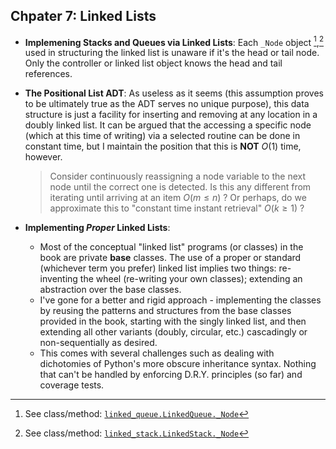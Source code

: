 ## Chpater 7: Linked Lists

- **Implemening Stacks and Queues via Linked Lists**:
Each `_Node` object [^1],[^2] used in structuring the linked list is unaware if it's the head or tail node. 
Only the controller or linked list object knows the head and tail references.


- **The Positional List ADT**:
As useless as it seems (this assumption proves to be ultimately true as the ADT serves no unique purpose), 
this data structure is just a facility for inserting and removing at any location in a doubly linked list.
It can be argued that the accessing a specific node (which at this time of writing) via a selected routine
can be done in constant time, but I maintain the position that this is **NOT** $`O(1)`$ time, however.
  >Consider continuously reassigning a node variable to the next node until the correct one is detected.
  Is this any different from iterating until arriving at an item $`O(m \leq n)`$ ? Or perhaps, do we approximate 
  this to "constant time instant retrieval" $`O(k \geq 1)`$ ?


- **Implementing _Proper_ Linked Lists**:
  - Most of the conceptual "linked list" programs (or classes) in the book are private **base** classes.
  The use of a proper or standard (whichever term you prefer) linked list implies two things:
  re-inventing the wheel (re-writing your own classes); extending an abstraction over the base classes.
  - I've gone for a better and rigid approach - implementing the classes by reusing the patterns and structures
  from the base classes provided in the book, starting with the singly linked list, and then extending 
  all other variants (doubly, circular, etc.) cascadingly or non-sequentially as desired.
  - This comes with several challenges such as dealing with dichotomies of Python's more obscure inheritance syntax.
  Nothing that can't be handled by enforcing D.R.Y. principles (so far) and coverage tests.

[^1]: See class/method: [`linked_queue.LinkedQueue._Node`](../Chapter7/linked_queue.py)

[^2]: See class/method: [`linked_stack.LinkedStack._Node`](../Chapter7/linked_stack.py)
